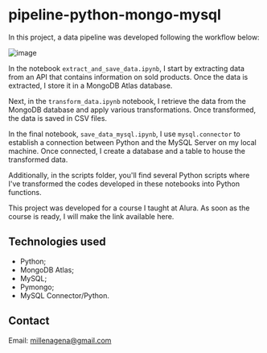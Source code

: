 # pipeline-python-mongo-mysql

In this project, a data pipeline was developed following the workflow below:

![image](https://github.com/millenagena/pipeline-python-mongo-mysql/assets/69437878/cc958bc5-b147-4d1d-9aea-78a69602aa7d)

In the notebook `extract_and_save_data.ipynb`, I start by extracting data from an API that contains information on sold products. Once the data is extracted, I store it in a MongoDB Atlas database.

Next, in the `transform_data.ipynb` notebook, I retrieve the data from the MongoDB database and apply various transformations. Once transformed, the data is saved in CSV files.

In the final notebook, `save_data_mysql.ipynb`, I use `mysql.connector` to establish a connection between Python and the MySQL Server on my local machine. Once connected, I create a database and a table to house the transformed data.

Additionally, in the scripts folder, you'll find several Python scripts where I've transformed the codes developed in these notebooks into Python functions.

This project was developed for a course I taught at Alura. As soon as the course is ready, I will make the link available here.

## Technologies used

* Python;
* MongoDB Atlas;
* MySQL;
* Pymongo;
* MySQL Connector/Python.

## Contact

Email: millenagena@gmail.com
